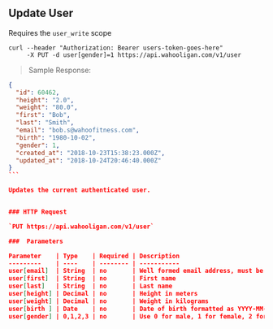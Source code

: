 ## Update User

Requires the `user_write` scope

```shell
curl --header "Authorization: Bearer users-token-goes-here"
     -X PUT -d user[gender]=1 https://api.wahooligan.com/v1/user
```

> Sample Response:

``````json
{
  "id": 60462,
  "height": "2.0",
  "weight": "80.0",
  "first": "Bob",
  "last": "Smith",
  "email": "bob.s@wahoofitness.com",
  "birth": "1980-10-02",
  "gender": 1,
  "created_at": "2018-10-23T15:38:23.000Z",
  "updated_at": "2018-10-24T20:46:40.000Z"
}
```

Updates the current authenticated user.


### HTTP Request

`PUT https://api.wahooligan.com/v1/user`

###  Parameters

Parameter    | Type    | Required | Description
---------    | ----    | -------- | -----------
user[email]  | String  | no       | Well formed email address, must be unique in the system
user[first]  | String  | no       | First name
user[last]   | String  | no       | Last name
user[height] | Decimal | no       | Height in meters
user[weight] | Decimal | no       | Weight in kilograms
user[birth ] | Date    | no       | Date of birth formatted as YYYY-MM-DD
user[gender] | 0,1,2,3 | no       | Use 0 for male, 1 for female, 2 for other, and 3 for prefer not to say



